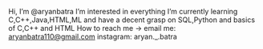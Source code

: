 Hi, I’m @aryanbatra
I’m interested in everything
I’m currently learning C,C++,Java,HTML,ML and have a decent grasp on SQL,Python and basics of C,C++ and HTML
How to reach me -> email me: aryanbatra110@gmail.com
                   instagram: aryan._.batra

<!---
aryanbatra/aryanbatra is a ✨ special ✨ repository because its `README.md` (this file) appears on your GitHub profile.
You can click the Preview link to take a look at your changes.
--->
